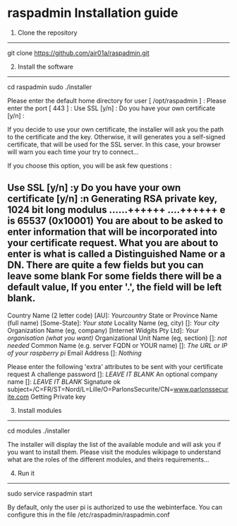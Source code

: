 raspadmin Installation guide
============================


1. Clone the repository
-----------------------
git clone https://github.com/air01a/raspadmin.git


2. Install the software
-----------------------
cd raspadmin
sudo ./installer


Please enter the default home directory for user [ /opt/raspadmin ] :
Please enter the port [ 443 ] :
Use SSL [y/n] :
Do you have your own certificate [y/n] :

If you decide to use your own certificate, the installer will ask you the path to the certificate and the key. Otherwise, it will generates you a self-signed certificate, that will be used for the SSL server. In this case, your browser will warn you each time your try to connect...

If you choose this option, you will be ask few questions :

Use SSL [y/n] :y
Do you have your own certificate [y/n] :n
Generating RSA private key, 1024 bit long modulus
......++++++
....++++++
e is 65537 (0x10001)
You are about to be asked to enter information that will be incorporated
into your certificate request.
What you are about to enter is what is called a Distinguished Name or a DN.
There are quite a few fields but you can leave some blank
For some fields there will be a default value,
If you enter '.', the field will be left blank.
-----
Country Name (2 letter code) [AU]:     _Yourcountry_
State or Province Name (full name) [Some-State]:  _Your state_
Locality Name (eg, city) []:   _Your city_
Organization Name (eg, company) [Internet Widgits Pty Ltd]:  _Your organisation (what you want)_
Organizational Unit Name (eg, section) []: _not needed_
Common Name (e.g. server FQDN or YOUR name) []: _The URL or IP of your raspberry pi_
Email Address []: _Nothing_

Please enter the following 'extra' attributes
to be sent with your certificate request
A challenge password []:   _LEAVE IT BLANK_
An optional company name []:  _LEAVE IT BLANK_
Signature ok
subject=/C=FR/ST=Nord/L=Lille/O=ParlonsSecurite/CN=www.parlonssecurite.com
Getting Private key


3. Install modules
------------------

cd modules
./installer

The installer will display the list of the available module and will ask you if you want to install them. Please visit the modules wikipage to understand what are the roles of the different modules, and theirs requirements...

4. Run it
---------
sudo service raspadmin start

By default, only the user pi is authorized to use the webinterface. You can configure this in the file /etc/raspadmin/raspadmin.conf

